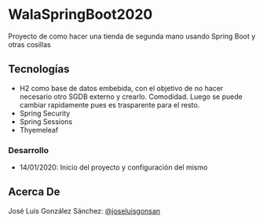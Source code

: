 # WalaSpringBoot2020
Proyecto de como hacer una tienda de segunda mano usando Spring Boot y otras cosillas

## Tecnologías
* H2 como base de datos embebida, con el objetivo de no hacer necesario otro SGDB externo y crearlo. Comodidad. Luego se puede cambiar rapidamente pues es trasparente para el resto.
* Spring Security
* Spring Sessions
* Thyemeleaf

### Desarrollo
* 14/01/2020: Inicio del proyecto y configuración del mismo


## Acerca De
José Luis González Sánchez: [@joseluisgonsan](https://twitter.com/joseluisgonsan)
